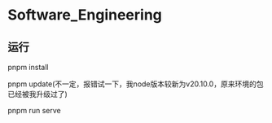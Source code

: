 # Software_Engineering

## 运行
pnpm install

pnpm update(不一定，报错试一下，我node版本较新为v20.10.0，原来环境的包已经被我升级过了)

pnpm run serve